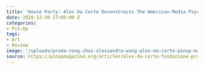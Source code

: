 ```yaml
---
title: 'House Party: Alex Da Corte Deconstructs The American Media Psyche In Shanghai'
date: 2020-12-30 17:05:00 Z
categories:
- Pin-Up
tags:
- Art
- Review
image: "/uploads/prada-rong-zhai-alessandro-wang-alex-da-corte-pinup-magazine-2.jpg"
source: https://pinupmagazine.org/articles/alex-da-corte-fondazione-prada-shanghai-review-samuel-anderson
---
```


